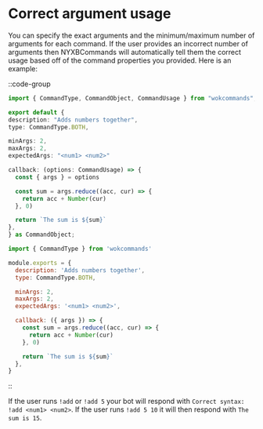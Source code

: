 # Correct argument usage

You can specify the exact arguments and the minimum/maximum number of arguments for each command. If the user provides an incorrect number of arguments then NYXBCommands will automatically tell them the correct usage based off of the command properties you provided. Here is an example:

::code-group
  ```ts [Typescript]
  import { CommandType, CommandObject, CommandUsage } from "wokcommands";

export default {
  description: "Adds numbers together",
  type: CommandType.BOTH,

  minArgs: 2,
  maxArgs: 2,
  expectedArgs: "<num1> <num2>"
  
  callback: (options: CommandUsage) => {
    const { args } = options

    const sum = args.reduce((acc, cur) => {
      return acc + Number(cur)
    }, 0)

    return `The sum is ${sum}`
  },
} as CommandObject;
  ```
  ```js [Javascript]
  import { CommandType } from 'wokcommands'
  
  module.exports = {
    description: 'Adds numbers together',
    type: CommandType.BOTH,

    minArgs: 2,
    maxArgs: 2,
    expectedArgs: '<num1> <num2>',

    callback: ({ args }) => {
      const sum = args.reduce((acc, cur) => {
        return acc + Number(cur)
      }, 0)

      return `The sum is ${sum}`
    },
}
  ```
::

If the user runs `!add` or `!add 5` your bot will respond with `Correct syntax: !add <num1> <num2>`. If the user runs `!add 5 10` it will then respond with `The sum is 15`.
